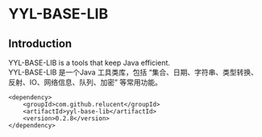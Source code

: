 # YYL-BASE-LIB

## Introduction
YYL-BASE-LIB is a tools that keep Java efficient.  
YYL-BASE-LIB 是一个Java 工具类库，包括 “集合、日期、字符串、类型转换、反射、IO、网络信息、队列、加密” 等常用功能。  

```
<dependency>
    <groupId>com.github.relucent</groupId>
    <artifactId>yyl-base-lib</artifactId>
    <version>0.2.8</version>
</dependency>
```